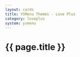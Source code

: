 ```yaml
---
layout: cards
title: YSMenu Themes - Love Plus
category: loveplus
system: ysmenu
---
```


# {{ page.title }}